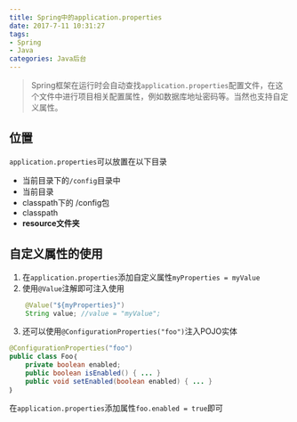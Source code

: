 ```yaml
---
title: Spring中的application.properties
date: 2017-7-11 10:31:27
tags: 
- Spring
- Java
categories: Java后台
---
```


> Spring框架在运行时会自动查找`application.properties`配置文件，在这个文件中进行项目相关配置属性，例如数据库地址密码等。当然也支持自定义属性。

<!--more-->

## 位置
`application.properties`可以放置在以下目录

- 当前目录下的`/config`目录中
- 当前目录
- classpath下的 /config包
- classpath
- **resource文件夹**

## 自定义属性的使用

1. 在`application.properties`添加自定义属性`myProperties = myValue`
2. 使用`@Value`注解即可注入使用
```java
    @Value("${myProperties}")
    String value; //value = "myValue";
```
3. 还可以使用`@ConfigurationProperties("foo")`注入POJO实体
```java
@ConfigurationProperties("foo")
public class Foo｛
    private boolean enabled;
    public boolean isEnabled() { ... }
    public void setEnabled(boolean enabled) { ... }
｝
```
在`application.properties`添加属性`foo.enabled = true`即可